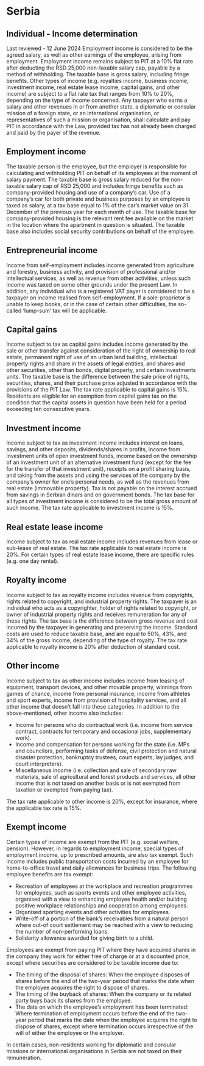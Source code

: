 # Serbia
## Individual - Income determination
Last reviewed - 12 June 2024
Employment income is considered to be the agreed salary, as well as other earnings of the employee, arising from employment. Employment income remains subject to PIT at a 10% flat rate after deducting the RSD 25,000 non-taxable salary cap, payable by a method of withholding. The taxable base is gross salary, including fringe benefits.
Other types of income (e.g. royalties income, business income, investment income, real estate lease income, capital gains, and other income) are subject to a flat rate tax that ranges from 10% to 20%, depending on the type of income concerned.
Any taxpayer who earns a salary and other revenues in or from another state, a diplomatic or consular mission of a foreign state, or an international organisation, or representatives of such a mission or organisation, shall calculate and pay PIT in accordance with the Law, provided tax has not already been charged and paid by the payer of the revenue.
## Employment income
The taxable person is the employee, but the employer is responsible for calculating and withholding PIT on behalf of its employees at the moment of salary payment.
The taxable base is gross salary reduced for the non-taxable salary cap of RSD 25,000 and includes fringe benefits such as company-provided housing and use of a company’s car. Use of a company’s car for both private and business purposes by an employee is taxed as salary, at a tax base equal to 1% of the car’s market value on 31 December of the previous year for each month of use. The taxable base for company-provided housing is the relevant rent fee available on the market in the location where the apartment in question is situated.
The taxable base also includes social security contributions on behalf of the employee.
## Entrepreneurial income
Income from self-employment includes income generated from agriculture and forestry, business activity, and provision of professional and/or intellectual services, as well as revenue from other activities, unless such income was taxed on some other grounds under the present Law.
In addition, any individual who is a registered VAT payer is considered to be a taxpayer on income realised from self-employment.
If a sole-proprietor is unable to keep books, or in the case of certain other difficulties, the so-called ‘lump-sum’ tax will be applicable.
## Capital gains
Income subject to tax as capital gains includes income generated by the sale or other transfer against consideration of the right of ownership to real estate, permanent right of use of an urban land building, intellectual property rights and share in the assets of legal entities, and shares and other securities, other than bonds, digital property, and certain investments units.
The taxable base is the difference between the sale price of rights, securities, shares, and their purchase price adjusted in accordance with the provisions of the PIT Law.
The tax rate applicable to capital gains is 15%.
Residents are eligible for an exemption from capital gains tax on the condition that the capital assets in question have been held for a period exceeding ten consecutive years.
## Investment income
Income subject to tax as investment income includes interest on loans, savings, and other deposits, dividends/shares in profits, income from investment units of open investment funds, income based on the ownership of an investment unit of an alternative investment fund (except for the fee for the transfer of that investment unit), receipts on a profit sharing basis, and taking from the assets and using the services of the company by the company’s owner for one’s personal needs, as well as the revenues from real estate (immovable property).
Tax is not payable on the interest accrued from savings in Serbian dinars and on government bonds.
The tax base for all types of investment income is considered to be the total gross amount of such income.
The tax rate applicable to investment income is 15%.
## Real estate lease income
Income subject to tax as real estate income includes revenues from lease or sub-lease of real estate.
The tax rate applicable to real estate income is 20%.
For certain types of real estate lease income, there are specific rules (e.g. one day rental).
## Royalty income
Income subject to tax as royalty income includes revenue from copyrights, rights related to copyright, and industrial property rights.
The taxpayer is an individual who acts as a copyrighter, holder of rights related to copyright, or owner of industrial property rights and receives remuneration for any of these rights.
The tax base is the difference between gross revenue and cost incurred by the taxpayer in generating and preserving the income. Standard costs are used to reduce taxable base, and are equal to 50%, 43%, and 34% of the gross income, depending of the type of royalty.
The tax rate applicable to royalty income is 20% after deduction of standard cost.
## Other income
Income subject to tax as other income includes income from leasing of equipment, transport devices, and other movable property, winnings from games of chance, income from personal insurance, income from athletes and sport experts, income from provision of hospitality services, and all other income that doesn’t fall into these categories. 
In addition to the above-mentioned, other income also includes:
  * Income for persons who do contractual work (i.e. income from service contract, contracts for temporary and occasional jobs, supplementary work).
  * Income and compensation for persons working for the state (i.e. MPs and councilors, performing tasks of defense, civil protection and natural disaster protection, bankruptcy trustees, court experts, lay judges, and court interpreters).
  * Miscellaneous income (i.e. collection and sale of secondary raw materials, sale of agricultural and forest products and services, all other income that is not taxed on another basis or is not exempted from taxation or exempted from paying tax).


The tax rate applicable to other income is 20%, except for insurance, where the applicable tax rate is 15%. 
## Exempt income
Certain types of income are exempt from the PIT (e.g. social welfare, pension).
However, in regards to employment income, special types of employment income, up to prescribed amounts, are also tax exempt. Such income includes public transportation costs incurred by an employee for home-to-office travel and daily allowances for business trips.
The following employee benefits are tax exempt:
  * Recreation of employees at the workplace and recreation programmes for employees, such as sports events and other employee activities, organised with a view to enhancing employee health and/or building positive workplace relationships and cooperation among employees.
  * Organised sporting events and other activities for employees.
  * Write-off of a portion of the bank’s receivables from a natural person where out-of court settlement may be reached with a view to reducing the number of non-performing loans.
  * Solidarity allowance awarded for giving birth to a child.


Employees are exempt from paying PIT where they have acquired shares in the company they work for either free of charge or at a discounted price, except where securities are considered to be taxable income due to:
  * The timing of the disposal of shares: When the employee disposes of shares before the end of the two-year period that marks the date when the employee acquires the right to dispose of shares.
  * The timing of the buyback of shares: When the company or its related party buys back its shares from the employee.
  * The date on which the employee’s employment has been terminated: Where termination of employment occurs before the end of the two-year period that marks the date when the employee acquires the right to dispose of shares, except where termination occurs irrespective of the will of either the employee or the employer.


In certain cases, non-residents working for diplomatic and consular missions or international organisations in Serbia are not taxed on their remuneration.
